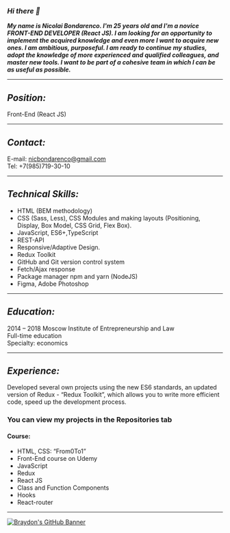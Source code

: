 ### ___Hi there 👋___

___My name is Niсolai Bondarenсo. I'm 25 years old and I'm a novice FRONT-END DEVELOPER (React JS). I am looking for an opportunity to implement the acquired knowledge and even more I want to acquire new ones. I am ambitious, purposeful. I am ready to continue my studies, adopt the knowledge of more experienced and qualified colleagues, and master new tools. I want to be part of a cohesive team in which I can be as useful as possible.___

____


## ___Position:___
Front-End (React JS)

____

## ___Contact:___
E-mail: nicbondarenco@gmail.com\
Tel: +7(985)719-30-10

____


## ___Technical Skills:___
* HTML (BEM methodology)
* CSS (Sass, Less), CSS Modules and making layouts (Positioning, Display, Box Model, CSS Grid,
Flex Box).
* JavaScript, ES6+,TypeScript
* REST-API
* Responsive/Adaptive Design.
* Redux Toolkit
* GitHub and Git version control system
* Fetch/Ajax response
* Package manager npm and yarn (NodeJS)
* Figma, Adobe Photoshop

____

## ___Education:___
2014 – 2018 Moscow Institute of Entrepreneurship and Law\
Full-time education\
Specialty: economics

____

## ___Experience:___
Developed several own projects using the new ES6 standards, an updated version of Redux - “Redux Toolkit”, which allows you to write more efficient code, speed up the development process.
### You can view my projects in the Repositories tab
#### Course:
* HTML, CSS: “From0To1”
* Front-End course on Udemy
* JavaScript
* Redux
* React JS
* Class and Function Components
* Hooks
* React-router

____

[![Braydon's GitHub Banner](./assets/GitHubHeader.png)](https://braydoncoyer.dev)

